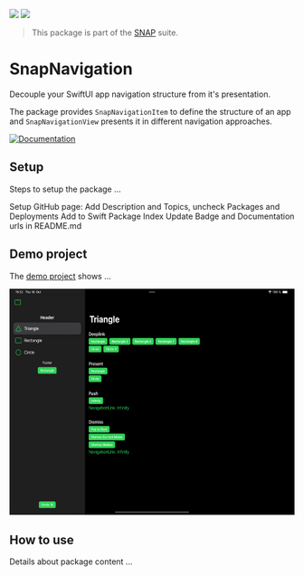 <!-- Copy badges from SPI -->
[![](https://img.shields.io/endpoint?url=https%3A%2F%2Fswiftpackageindex.com%2Fapi%2Fpackages%2Fsimonnickel%2Fsnap-core%2Fbadge%3Ftype%3Dplatforms)](https://swiftpackageindex.com/simonnickel/snap-core)
[![](https://img.shields.io/endpoint?url=https%3A%2F%2Fswiftpackageindex.com%2Fapi%2Fpackages%2Fsimonnickel%2Fsnap-core%2Fbadge%3Ftype%3Dswift-versions)](https://swiftpackageindex.com/simonnickel/snap-core) 

> This package is part of the [SNAP](https://github.com/simonnickel/snap) suite.


# SnapNavigation

Decouple your SwiftUI app navigation structure from it's presentation.

The package provides `SnapNavigationItem` to define the structure of an app and `SnapNavigationView` presents it in different navigation approaches. 

[![Documentation][documentation badge]][documentation] 

[documentation]: https://swiftpackageindex.com/simonnickel/snap-core/main/documentation/snapcore
[documentation badge]: https://img.shields.io/badge/Documentation-DocC-blue


## Setup

Steps to setup the package ...

Setup GitHub page: Add Description and Topics, uncheck Packages and Deployments
Add to Swift Package Index
Update Badge and Documentation urls in README.md


## Demo project

The [demo project](/PackageDemo) shows ...

<img src="/screenshot.png" height="400">


## How to use

Details about package content ...
